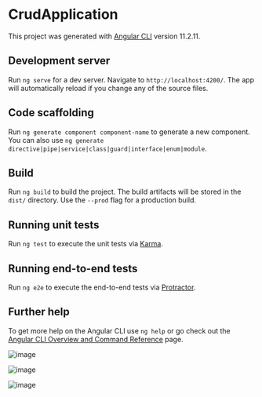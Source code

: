 # CrudApplication

This project was generated with [Angular CLI](https://github.com/angular/angular-cli) version 11.2.11.

## Development server

Run `ng serve` for a dev server. Navigate to `http://localhost:4200/`. The app will automatically reload if you change any of the source files.

## Code scaffolding

Run `ng generate component component-name` to generate a new component. You can also use `ng generate directive|pipe|service|class|guard|interface|enum|module`.

## Build

Run `ng build` to build the project. The build artifacts will be stored in the `dist/` directory. Use the `--prod` flag for a production build.

## Running unit tests

Run `ng test` to execute the unit tests via [Karma](https://karma-runner.github.io).

## Running end-to-end tests

Run `ng e2e` to execute the end-to-end tests via [Protractor](http://www.protractortest.org/).

## Further help

To get more help on the Angular CLI use `ng help` or go check out the [Angular CLI Overview and Command Reference](https://angular.io/cli) page.

![image](https://user-images.githubusercontent.com/42675096/117339620-93673a80-aebd-11eb-8764-fe61d7104cc8.png)

![image](https://user-images.githubusercontent.com/42675096/117339668-9e21cf80-aebd-11eb-9aec-7130c458a911.png)

![image](https://user-images.githubusercontent.com/42675096/117339693-a843ce00-aebd-11eb-9d47-a96b03318422.png)


